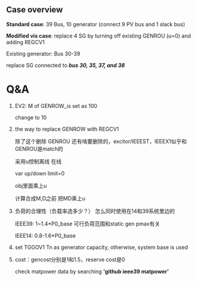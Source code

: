 ## Case overview

**Standard case**: 39 Bus, 10 generator (connect 9 PV bus and 1 slack bus)

**Modified vis case**: replace 4 SG by turning off existing GENROU (u=0) and adding REGCV1

Existing generator: Bus 30-39

replace SG connected to ***bus 30, 35, 37, and 38***

# Q&A

1. EV2: M of GENROW_is set as 100

   change to 10
2. the way to replace GENROW with REGCV1

   除了这个删除 GENROU 还有啥要删除的，excitor/IEEEST，IEEEX1似乎和GENROU是match的

   采用u控制离线 在线

   var up/down limit=0

   obj里面乘上u

   计算合成M,D之前 把MD乘上u
3. 负荷的合理性（负载率选多少？）    怎么同时使用在14和39系统里边的

   IEEE39: 1~1.4*P0_base   可行负荷范围和static gen pmax有关

   IEEE14: 0.8-1.6*P0_base
4. set TGGOV1 Tn as generator capacity, otherwise, system base is used
5. cost：gencost分别是1和1.5，reserve cost是0

   check matpower data by searching **'github ieee39 matpower'**
